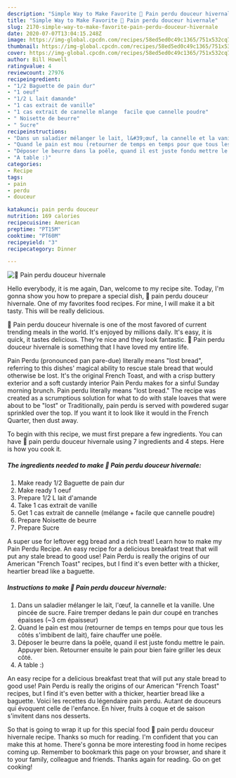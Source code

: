```yaml
---
description: "Simple Way to Make Favorite 🌺 Pain perdu douceur hivernale"
title: "Simple Way to Make Favorite 🌺 Pain perdu douceur hivernale"
slug: 2170-simple-way-to-make-favorite-pain-perdu-douceur-hivernale
date: 2020-07-07T13:04:15.248Z
image: https://img-global.cpcdn.com/recipes/58ed5ed0c49c1365/751x532cq70/🌺-pain-perdu-douceur-hivernale-photo-principale-de-la-recette.jpg
thumbnail: https://img-global.cpcdn.com/recipes/58ed5ed0c49c1365/751x532cq70/🌺-pain-perdu-douceur-hivernale-photo-principale-de-la-recette.jpg
cover: https://img-global.cpcdn.com/recipes/58ed5ed0c49c1365/751x532cq70/🌺-pain-perdu-douceur-hivernale-photo-principale-de-la-recette.jpg
author: Bill Howell
ratingvalue: 4
reviewcount: 27976
recipeingredient:
- "1/2 Baguette de pain dur"
- "1 oeuf"
- "1/2 L lait damande"
- "1 cas extrait de vanille"
- "1 cas extrait de cannelle mlange  facile que cannelle poudre"
- " Noisette de beurre"
- " Sucre"
recipeinstructions:
- "Dans un saladier mélanger le lait, l&#39;œuf, la cannelle et la vanille. Une pincée de sucre. Faire tremper dedans le pain dur coupé en tranches épaisses (~3 cm épaisseur)"
- "Quand le pain est mou (retourner de temps en temps pour que tous les côtés s&#39;imbibent de lait), faire chauffer une poêle."
- "Déposer le beurre dans la poêle, quand il est juste fondu mettre le pain. Appuyer bien. Retourner ensuite le pain pour bien faire griller les deux côté."
- "A table :)"
categories:
- Recipe
tags:
- pain
- perdu
- douceur

katakunci: pain perdu douceur 
nutrition: 169 calories
recipecuisine: American
preptime: "PT15M"
cooktime: "PT60M"
recipeyield: "3"
recipecategory: Dinner

---
```



![🌺 Pain perdu douceur hivernale](https://img-global.cpcdn.com/recipes/58ed5ed0c49c1365/751x532cq70/🌺-pain-perdu-douceur-hivernale-photo-principale-de-la-recette.jpg)

Hello everybody, it is me again, Dan, welcome to my recipe site. Today, I'm gonna show you how to prepare a special dish, 🌺 pain perdu douceur hivernale. One of my favorites food recipes. For mine, I will make it a bit tasty. This will be really delicious.

🌺 Pain perdu douceur hivernale is one of the most favored of current trending meals in the world. It's enjoyed by millions daily. It's easy, it is quick, it tastes delicious. They're nice and they look fantastic. 🌺 Pain perdu douceur hivernale is something that I have loved my entire life.

Pain Perdu (pronounced pan pare-due) literally means &#34;lost bread&#34;, referring to this dishes&#39; magical ability to rescue stale bread that would otherwise be lost. It&#39;s the original French Toast, and with a crisp buttery exterior and a soft custardy interior Pain Perdu makes for a sinful Sunday morning brunch. Pain perdu literally means &#34;lost bread.&#34; The recipe was created as a scrumptious solution for what to do with stale loaves that were about to be &#34;lost&#34; or Traditionally, pain perdu is served with powdered sugar sprinkled over the top. If you want it to look like it would in the French Quarter, then dust away.


To begin with this recipe, we must first prepare a few ingredients. You can have 🌺 pain perdu douceur hivernale using 7 ingredients and 4 steps. Here is how you cook it.

<!--inarticleads1-->

##### The ingredients needed to make 🌺 Pain perdu douceur hivernale:

1. Make ready 1/2 Baguette de pain dur
1. Make ready 1 oeuf
1. Prepare 1/2 L lait d&#39;amande
1. Take 1 cas extrait de vanille
1. Get 1 cas extrait de cannelle (mélange + facile que cannelle poudre)
1. Prepare  Noisette de beurre
1. Prepare  Sucre


A super use for leftover egg bread and a rich treat! Learn how to make my Pain Perdu Recipe. An easy recipe for a delicious breakfast treat that will put any stale bread to good use! Pain Perdu is really the origins of our American &#34;French Toast&#34; recipes, but I find it&#39;s even better with a thicker, heartier bread like a baguette. 

<!--inarticleads2-->

##### Instructions to make 🌺 Pain perdu douceur hivernale:

1. Dans un saladier mélanger le lait, l&#39;œuf, la cannelle et la vanille. Une pincée de sucre. Faire tremper dedans le pain dur coupé en tranches épaisses (~3 cm épaisseur)
1. Quand le pain est mou (retourner de temps en temps pour que tous les côtés s&#39;imbibent de lait), faire chauffer une poêle.
1. Déposer le beurre dans la poêle, quand il est juste fondu mettre le pain. Appuyer bien. Retourner ensuite le pain pour bien faire griller les deux côté.
1. A table :)


An easy recipe for a delicious breakfast treat that will put any stale bread to good use! Pain Perdu is really the origins of our American &#34;French Toast&#34; recipes, but I find it&#39;s even better with a thicker, heartier bread like a baguette. Voici les recettes du légendaire pain perdu. Autant de douceurs qui évoquent celle de l&#39;enfance. En hiver, fruits à coque et de saison s&#39;invitent dans nos desserts. 

So that is going to wrap it up for this special food 🌺 pain perdu douceur hivernale recipe. Thanks so much for reading. I'm confident that you can make this at home. There's gonna be more interesting food in home recipes coming up. Remember to bookmark this page on your browser, and share it to your family, colleague and friends. Thanks again for reading. Go on get cooking!
